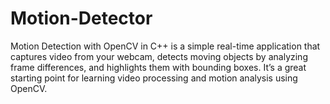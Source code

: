 # Motion-Detector
Motion Detection with OpenCV in C++ is a simple real-time application that captures video from your webcam, detects moving objects by analyzing frame differences, and highlights them with bounding boxes. It’s a great starting point for learning video processing and motion analysis using OpenCV.
